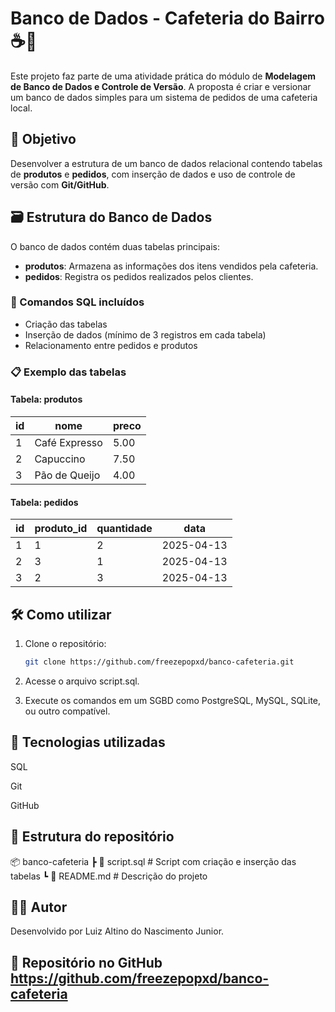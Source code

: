 # Banco de Dados - Cafeteria do Bairro ☕🍰

Este projeto faz parte de uma atividade prática do módulo de **Modelagem de Banco de Dados e Controle de Versão**. A proposta é criar e versionar um banco de dados simples para um sistema de pedidos de uma cafeteria local.

## 📌 Objetivo

Desenvolver a estrutura de um banco de dados relacional contendo tabelas de **produtos** e **pedidos**, com inserção de dados e uso de controle de versão com **Git/GitHub**.

## 🗃️ Estrutura do Banco de Dados

O banco de dados contém duas tabelas principais:

- **produtos**: Armazena as informações dos itens vendidos pela cafeteria.
- **pedidos**: Registra os pedidos realizados pelos clientes.

### 📄 Comandos SQL incluídos

- Criação das tabelas
- Inserção de dados (mínimo de 3 registros em cada tabela)
- Relacionamento entre pedidos e produtos

### 📋 Exemplo das tabelas

#### Tabela: produtos

| id | nome           | preco   |
|----|----------------|---------|
| 1  | Café Expresso  | 5.00    |
| 2  | Capuccino      | 7.50    |
| 3  | Pão de Queijo  | 4.00    |

#### Tabela: pedidos

| id | produto_id | quantidade | data       |
|----|------------|------------|------------|
| 1  | 1          | 2          | 2025-04-13 |
| 2  | 3          | 1          | 2025-04-13 |
| 3  | 2          | 3          | 2025-04-13 |

## 🛠️ Como utilizar

1. Clone o repositório:
   ```bash
   git clone https://github.com/freezepopxd/banco-cafeteria.git
2. Acesse o arquivo script.sql.

3. Execute os comandos em um SGBD como PostgreSQL, MySQL, SQLite, ou outro compatível.

## 🧠 Tecnologias utilizadas
SQL

Git

GitHub

## 📁 Estrutura do repositório
📦 banco-cafeteria
 ┣ 📄 script.sql        # Script com criação e inserção das tabelas
 ┗ 📄 README.md         # Descrição do projeto

## 👨‍💻 Autor
Desenvolvido por Luiz Altino do Nascimento Junior.

🔗 Repositório no GitHub
https://github.com/freezepopxd/banco-cafeteria
---
